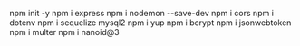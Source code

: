 npm init -y
npm i express
npm i nodemon --save-dev
npm i cors
npm i dotenv
npm i sequelize mysql2
npm i yup
npm i bcrypt
npm i jsonwebtoken
npm i multer
npm i nanoid@3
